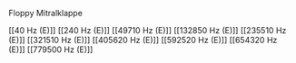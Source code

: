 Floppy Mitralklappe

[[40 Hz (E)]]
[[240 Hz (E)]]
[[49710 Hz (E)]]
[[132850 Hz (E)]]
[[235510 Hz (E)]]
[[321510 Hz (E)]]
[[405620 Hz (E)]]
[[592520 Hz (E)]]
[[654320 Hz (E)]]
[[779500 Hz (E)]]